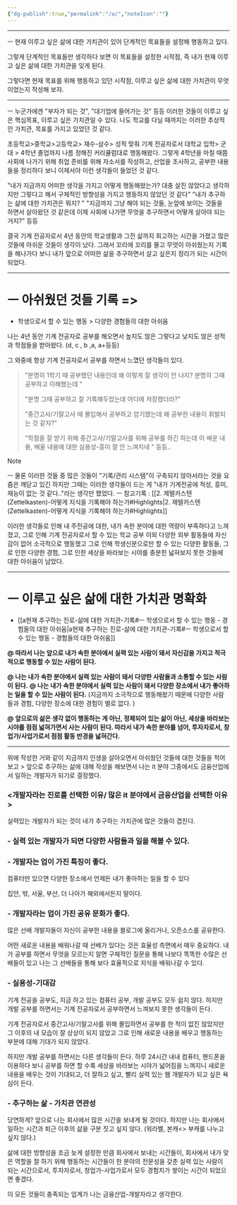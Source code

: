 ```yaml
---
{"dg-publish":true,"permalink":"/a/","noteIcon":""}
---
```



-------------------------------


ㅡ
현재 이루고 싶은 삶에 대한 가치관이 있어 단계적인 목표들을 설정해 행동하고 있다.
	
그렇게 단계적인 목표들만 생각하다 보면 이 목표들을 설정한 시작점, 즉 내가 현재 이루고 싶은 삶에 대한 가치관을 잊게 된다.
	
그렇다면 현재 목표를 위해 행동하고 있던 시작점, 이루고 싶은 삶에 대한 가치관이 무엇이었는지 작성해 보자.

-------
ㅡ
누군가에겐 "부자가 되는 것", "대기업에 들어가는 것" 등등 이러한 것들이 이루고 싶은 핵심목표, 이루고 싶은 가치관일 수 있다. 나도 학교를 다닐 때까지는 이러한 추상적인 가치관, 목표를 가지고 있었던 것 같다.
	
초등학교>중학교>고등학교> 재수-삼수> 성적 맞춰 기계 전공자로서 대학교 입학> 군대 > 4학년 졸업까지 나름 정해진 커리큘럼대로 행동해왔다. 그렇게 4학년을 마칠 때쯤 사회에 나가기 위해 취업 준비를 위해 자소서를 작성하고, 산업을 조사하고, 공부한 내용들을 정리하다 보니 이제서야 이런 생각들이 들었던 것 같다.
	
"내가 지금까지 어떠한 생각을 가지고 어떻게 행동해왔는가? 대충 살진 않았다고 생각하지만 그렇다고 해서 구체적인 방향성을 가지고 행동하지 않았던 것 같다"
"내가 추구하는 삶에 대한 가치관은 뭐지? "
"지금까지 그냥 해야 되는 것들, 눈앞에 보이는 것들을 하면서 살아왔던 것 같은데 이제 사회에 나가면 무엇을 추구하면서 어떻게 살아야 되는 거지?"
등등
	
결국 기계 전공자로서 4년 동안의 학교생활과 그전 삶까지 회고하는 시간을 가졌고 많은 것들에 아쉬운 것들이 생각이 났다. 그래서 꼬리에 꼬리를 물고 무엇이 아쉬웠는지 기록을 해나가다 보니 내가 앞으로 어떠한 삶을 추구하면서 살고 싶은지 정리가 되는 시간이 되었다.

-----
# ㅡ 아쉬웠던 것들 기록 =>
- 학생으로서 할 수 있는 행동 > 다양한 경험들의 대한 아쉬움
	
나는 4년 동안 기계 전공자로 공부를 해오면서 높지도 않은 그렇다고 낮지도 않은 성적과 학점들을 받아왔다. (d, c , b ,a, a+등등)
	
그 와중에 항상 기계 전공자로서 공부를 하면서 느꼈던 생각들이 있다.
	

>"분명히 1학기 때 공부했던 내용인데 왜 이렇게 잘 생각이 안 나지? 분명히 그때 공부하고 이해했는데 "
>
> "분명 그때 공부하고  잘 기록해두었는데 어디에 저장했더라?"
> 
>"중간고사/기말고사 때 몰입해서 공부하고 암기했는데 왜 공부한 내용이 휘발되는 것 같지?"
>
>"학점을 잘 받기 위해 중간고사/기말고사를 위해 공부를 하긴 하는데 이 배운 내용, 배울 내용에 대한 실용성-흥미 잘 안 느껴지네 " 등등..
	
> [!NOTE]
> 	ㅡ
> 	물론 이러한 것들 중 많은 것들이 "기록/관리 시스템"이 구축되지 않아서라는 것을 요즘은 깨닫고 있긴 하지만 그때는 이러한 생각들이 드는 게 "내가 기계전공에 적성, 흥미, 재능이 없는 것 같다.."라는 생각만 했었다.
> ㅡ
> 참고기록 : [[2. 제텔카스텐(Zettelkasten)-어떻게 지식을 기록해야 하는가#Highlights\|2. 제텔카스텐(Zettelkasten)-어떻게 지식을 기록해야 하는가#Highlights]]
	
이러한 생각들로 인해 내 주전공에 대한, 내가 속한 분야에 대한 역량이 부족하다고 느껴졌고, 그로 인해 기계 전공자로서 할 수 있는 학교 공부 이외 다양한 외부 활동들에 자신감이 없어 소극적으로 행동했고 그로 인해 학생신분으로만 할 수 있는 다양한 활동들, 그로 인한 다양한 경험, 그로 인한 세상을 바라보는 시야를 충분힌 넓혀보지 못한 것들에 대한 아쉬움이 남았다.


---
# ㅡ 이루고 싶은 삶에 대한 가치관 명확화
- [[a현재 추구하는 진로-삶에 대한 가치관-기록#ㅡ 학생으로서 할 수 있는 행동 - 경험들의 대한 아쉬움\|a현재 추구하는 진로-삶에 대한 가치관-기록#ㅡ 학생으로서 할 수 있는 행동 - 경험들의 대한 아쉬움]]
	
**@ 따라서 나는 앞으로 내가 속한 분야에서 실력 있는 사람이 돼서 자신감을 가지고 적극적으로 행동할 수 있는 사람이 된다.**
	
**@ 나는 내가 속한 분야에서 실력 있는 사람이 돼서 다양한 사람들과 소통할 수 있는 사람이 된다.**
**@ 나는 내가 속한 분야에서 실력 있는 사람이 돼서 다양한 장소에서 내가 좋아하는 일을 할 수 있는 사람이 된다.**
(지금까지 소극적으로 행동해왔기 때문에 다양한 사람들과 경험, 다양한 장소에 대한 경험이 별로 없다. )
	
**@ 앞으로의 삶은 생각 없이 행동하는 게 아닌, 정체되어 있는 삶이 아닌, 세상을 바라보는 시야를 점점 넓혀가면서 사는 사람이 된다. 따라서 내가 속한 분야를 넘어, 투자자로서, 창업가/사업가로서 점점 활동 반경을 넓혀간다.**

-----
위에 작성한 거와 같이 지금까지 인생을 살아오면서 아쉬웠던 것들에 대한 것들을 적어보고 > 앞으로 추구하는 삶에 대해 작성을 해보면서 나는 it 분야 그중에서도 금융산업에서 일하는 개발자가 되기로 결정했다.

### <개발자라는 진로를 선택한 이유/ 많은 it 분야에서 금융산업을 선택한 이유>
	
실력있는 개발자가 되는 것이 내가 추구하는 가치관에 많은 것들이 겹친다. 

### - 실력 있는 개발자가 되면 다양한 사람들과 일을 해볼 수 있다.
### - 개발자는 업이 가진 특징이 좋다.
	
컴퓨터만 있으면 다양한 장소에서 언제든 내가 좋아하는 일을 할 수 있다
	
집안, 밖, 서울, 부산, 더 나아가 해외에서든지 말이다.

### - 개발자라는 업이 가진 공유 문화가 좋다.
	
많은 선배 개발자들이 자신이 공부한 내용을 블로그에 올리거나, 오픈소스를 공유한다.
	
어떤 새로운 내용을 배워나갈 때 선배가 있다는 것은 효율성 측면에서 매우 중요하다. 내가 공부를 하면서 무엇을 모르는지 알면 구체적인 질문을 통해 나보다 똑똑한 수많은 선배들이 있고 나는 그 선배들을 통해 보다 효율적으로 지식을 배워나갈 수 있다.

### - 실용성-기대감
	
기계 전공을 공부도, 지금 하고 있는 컴퓨터 공부, 개발 공부도 모두 쉽지 않다. 하지만 개발 공부를 하면서는 기계 전공자로서 공부하면서 느껴보지 못한 생각들이 든다.
	
기계 전공자로서 중간고사/기말고사를 위해 몰입하면서 공부를 한 적이 없진 않았지만 그 이후의 내 모습이 잘 상상이 되지 않았고 그로 인해 새로운 내용을 배우고 행동하는 부분에 대해 기대가 되지 않았다. 
	
하지만 개발 공부를 하면서는 다른 생각들이 든다.
하루 24시간 내내 컴퓨터, 핸드폰을 이용하다 보니 공부를 하면 할 수록 세상을 바라보는 시야가 넓어짐을 느껴지니 새로운 내용을 배우는 것이 기대되고, 더 잘하고 싶고, 빨리 실력 있는 웹 개발자가 되고 싶은 욕심이 든다.
	
### - 추구하는 삶 - 가치관 연관성
	
당연하게? 앞으로 나는 회사에서 많은 시간을 보내게 될 것이다. 하지만 나는 회사에서 일하는 시간과 퇴근 이후의 삶을 구분 짓고 싶지 않다. (워라벨, 본캐<> 부캐를 나누고 싶지 않다.)
	
삶에 대한 방향성을 조금 늦게 설정한 만큼 회사에서 보내는 시간들이, 회사에서 내가 맞은 역할을 잘 하기 위해 행동하는 시간들이 한 분야의 전문성을 갖춘 실력 있는 사람이 되는 시간으로서, 투자자로서, 창업가-사업가로서 모두 경험치가 쌓이는 시간이 되었으면 좋겠다.
	
이 모든 것들이 충족되는 업계가 나는 금융산업-개발자라고 생각한다.
